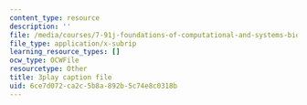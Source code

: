 ```yaml
---
content_type: resource
description: ''
file: /media/courses/7-91j-foundations-of-computational-and-systems-biology-spring-2014/6ce7d072ca2c5b8a892b5c74e8c0318b_14m9MW-qMhg.vtt
file_type: application/x-subrip
learning_resource_types: []
ocw_type: OCWFile
resourcetype: Other
title: 3play caption file
uid: 6ce7d072-ca2c-5b8a-892b-5c74e8c0318b
---
```

